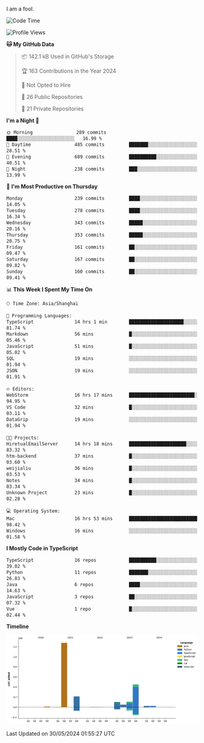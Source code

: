 I am a fool.

<!--START_SECTION:waka-->
![Code Time](http://img.shields.io/badge/Code%20Time-1%2C471%20hrs%2040%20mins-blue)

![Profile Views](http://img.shields.io/badge/Profile%20Views-0-blue)

**🐱 My GitHub Data** 

> 📦 142.1 kB Used in GitHub's Storage 
 > 
> 🏆 163 Contributions in the Year 2024
 > 
> 🚫 Not Opted to Hire
 > 
> 📜 26 Public Repositories 
 > 
> 🔑 21 Private Repositories 
 > 
**I'm a Night 🦉** 

```text
🌞 Morning                289 commits         ████░░░░░░░░░░░░░░░░░░░░░   16.99 % 
🌆 Daytime                485 commits         ███████░░░░░░░░░░░░░░░░░░   28.51 % 
🌃 Evening                689 commits         ██████████░░░░░░░░░░░░░░░   40.51 % 
🌙 Night                  238 commits         ███░░░░░░░░░░░░░░░░░░░░░░   13.99 % 
```
📅 **I'm Most Productive on Thursday** 

```text
Monday                   239 commits         ████░░░░░░░░░░░░░░░░░░░░░   14.05 % 
Tuesday                  278 commits         ████░░░░░░░░░░░░░░░░░░░░░   16.34 % 
Wednesday                343 commits         █████░░░░░░░░░░░░░░░░░░░░   20.16 % 
Thursday                 353 commits         █████░░░░░░░░░░░░░░░░░░░░   20.75 % 
Friday                   161 commits         ██░░░░░░░░░░░░░░░░░░░░░░░   09.47 % 
Saturday                 167 commits         ██░░░░░░░░░░░░░░░░░░░░░░░   09.82 % 
Sunday                   160 commits         ██░░░░░░░░░░░░░░░░░░░░░░░   09.41 % 
```


📊 **This Week I Spent My Time On** 

```text
🕑︎ Time Zone: Asia/Shanghai

💬 Programming Languages: 
TypeScript               14 hrs 1 min        ████████████████████░░░░░   81.74 % 
Markdown                 56 mins             █░░░░░░░░░░░░░░░░░░░░░░░░   05.46 % 
JavaScript               51 mins             █░░░░░░░░░░░░░░░░░░░░░░░░   05.02 % 
SQL                      19 mins             ░░░░░░░░░░░░░░░░░░░░░░░░░   01.94 % 
JSON                     19 mins             ░░░░░░░░░░░░░░░░░░░░░░░░░   01.91 % 

🔥 Editors: 
WebStorm                 16 hrs 17 mins      ████████████████████████░   94.95 % 
VS Code                  32 mins             █░░░░░░░░░░░░░░░░░░░░░░░░   03.11 % 
DataGrip                 19 mins             ░░░░░░░░░░░░░░░░░░░░░░░░░   01.94 % 

🐱‍💻 Projects: 
HiretualEmailServer      14 hrs 18 mins      █████████████████████░░░░   83.32 % 
htm-backend              37 mins             █░░░░░░░░░░░░░░░░░░░░░░░░   03.60 % 
weijialiu                36 mins             █░░░░░░░░░░░░░░░░░░░░░░░░   03.53 % 
Notes                    34 mins             █░░░░░░░░░░░░░░░░░░░░░░░░   03.34 % 
Unknown Project          23 mins             █░░░░░░░░░░░░░░░░░░░░░░░░   02.28 % 

💻 Operating System: 
Mac                      16 hrs 53 mins      █████████████████████████   98.42 % 
Windows                  16 mins             ░░░░░░░░░░░░░░░░░░░░░░░░░   01.58 % 
```

**I Mostly Code in TypeScript** 

```text
TypeScript               16 repos            ██████████░░░░░░░░░░░░░░░   39.02 % 
Python                   11 repos            ███████░░░░░░░░░░░░░░░░░░   26.83 % 
Java                     6 repos             ████░░░░░░░░░░░░░░░░░░░░░   14.63 % 
JavaScript               3 repos             ██░░░░░░░░░░░░░░░░░░░░░░░   07.32 % 
Vue                      1 repo              █░░░░░░░░░░░░░░░░░░░░░░░░   02.44 % 
```



**Timeline**

![Lines of Code chart](https://raw.githubusercontent.com/VeejaLiu/VeejaLiu/master/assets/bar_graph.png)


 Last Updated on 30/05/2024 01:55:27 UTC
<!--END_SECTION:waka-->

